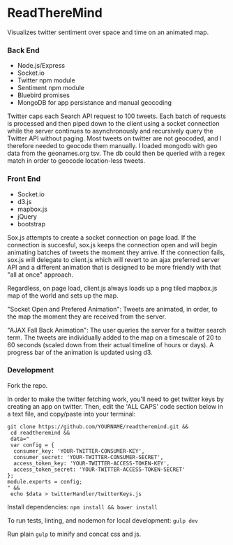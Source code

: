 # ReadThereMind

Visualizes twitter sentiment over space and time on an animated map.

### Back End
* Node.js/Express
* Socket.io
* Twitter npm module
* Sentiment npm module
* Bluebird promises
* MongoDB for app persistance and manual geocoding

Twitter caps each Search API request to 100 tweets. Each batch of requests is processed and then piped down to the client using a socket connection while the server continues to asynchronously and recursively query the Twitter API without paging. Most tweets on twitter are not geocoded, and I therefore needed to geocode them manually. I loaded mongodb with geo data from the geonames.org tsv. The db could then be queried with a regex match in order to geocode location-less tweets.

### Front End
* Socket.io
* d3.js
* mapbox.js
* jQuery
* bootstrap

Sox.js attempts to create a socket connection on page load. If the connection is succesful, sox.js keeps the connection open and will begin animating batches of tweets the moment they arrive. If the connection fails, sox.js will delegate to client.js which will revert to an ajax preferred server API and a different animation that is designed to be more friendly with that "all at once" approach.

Regardless, on page load, client.js always loads up a png tiled mapbox.js map of the world and sets up the map.

"Socket Open and Prefered Animation": Tweets are animated, in order, to the map the moment they are received from the server.

"AJAX Fall Back Animation": The user queries the server for a twitter search term. The tweets are individually added to the map on a timescale of 20 to 60 seconds (scaled down from their actual timeline of hours or days). A progress bar of the animation is updated using d3.

### Development
Fork the repo.   

In order to make the twitter fetching work, you'll need to get twitter keys by creating an app on twitter. Then, edit the 'ALL CAPS' code section below in a text file, and copy/paste into your terminal:   

```
git clone https://github.com/YOURNAME/readtheremind.git &&   
 cd readtheremind &&   
 data="   
 var config = {   
  consumer_key: 'YOUR-TWITTER-CONSUMER-KEY',   
  consumer_secret: 'YOUR-TWITTER-CONSUMER-SECRET',   
  access_token_key: 'YOUR-TWITTER-ACCESS-TOKEN-KEY',   
  access_token_secret: 'YOUR-TWITTER-ACCESS-TOKEN-SECRET'   
};   
module.exports = config;   
" &&   
 echo $data > twitterHandler/twitterKeys.js
```

Install dependencies:
`npm install && bower install`

To run tests, linting, and nodemon for local development:
`gulp dev`

Run plain  `gulp` to minify and concat css and js.

